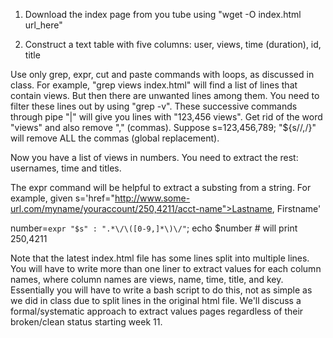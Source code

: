 1. Download the index page from you tube using "wget -O index.html url_here"

2. Construct a text table with five columns: user, views, time (duration), id, title

Use only grep, expr, cut and paste commands with loops, as discussed in class. For example, "grep views index.html" will find a list of lines that contain views. But then there are unwanted lines among them. You need to filter these lines out by using "grep -v". These successive commands through pipe "|" will give you lines with "123,456 views". Get rid of the word "views" and also remove "," (commas). Suppose s=123,456,789; "${s//,/}" will remove ALL the commas (global replacement).

Now you have a list of views in numbers. You need to extract the rest: usernames, time and titles.

The expr command will be helpful to extract a substing from a string. For example, given s='href="http://www.some-url.com/myname/youraccount/250,4211/acct-name">Lastname, Firstname'

number=`expr "$s" : ".*\/\([0-9,]*\)\/"`; echo $number # will print 250,4211

Note that the latest index.html file has some lines split into multiple lines. You will have to write more than one liner to extract values for each column names, where column names are views, name, time, title, and key. Essentially you will have to write a bash script to do this, not as simple as we did in class due to split lines in the original html file. We'll discuss a formal/systematic approach to extract values pages regardless of their broken/clean status starting week 11.
